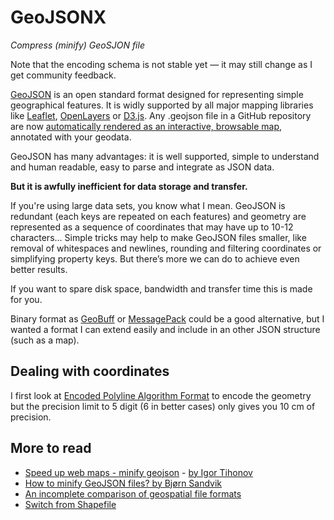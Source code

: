 # GeoJSONX
*Compress (minify) GeoSJON file*

Note that the encoding schema is not stable yet — it may still change as I get community feedback.

[GeoJSON](https://en.wikipedia.org/wiki/GeoJSON) is an open standard format designed for representing simple geographical features. It is widly supported by all major mapping libraries like [Leaflet](https://leafletjs.com/),  [OpenLayers](https://openlayers.org/) or [D3.js](https://d3js.org/).
Any .geojson file in a GitHub repository are now [automatically rendered as an interactive, browsable map](https://github.blog/2013-06-13-there-s-a-map-for-that/), annotated with your geodata.

GeoJSON has many advantages: it is well supported, simple to understand and human readable, easy to parse and integrate as JSON data. 

**But it is awfully inefficient for data storage and transfer.**

If you're using large data sets, you know what I mean. GeoJSON is redundant (each keys are repeated on each features) and geometry are represented as a sequence of coordinates that may have up to 10-12 characters...
Simple tricks may help to make GeoJSON files smaller, like removal of whitespaces and newlines, rounding and filtering coordinates or simplifying property keys. But there’s more we can do to achieve even better results.

If you want to spare disk space, bandwidth and transfer time this is made for you.

Binary format as [GeoBuff](https://github.com/mapbox/geobuf) or [MessagePack](https://github.com/msgpack/msgpack-javascript) could be a good alternative, but I wanted a format I can extend easily and include in an other JSON structure (such as a map). 

## Dealing with coordinates

I first look at [Encoded Polyline Algorithm Format](https://developers.google.com/maps/documentation/utilities/polylinealgorithm) to encode the geometry but the precision limit to 5 digit (6 in better cases) only gives you 10 cm of precision.


## More to read
* [Speed up web maps - minify geojson](http://igortihonov.com/2014/11/12/speedup-web-maps-minify-geojson/) - [by Igor Tihonov](https://github.com/igorti/geojson-minifier)
* [How to minify GeoJSON files? by Bjørn Sandvik](https://blog.mastermaps.com/2012/11/how-to-minify-geojson-files.html)
* [An incomplete comparison of geospatial file formats](https://medium.com/@diogok/an-incomplete-comparison-of-geospatial-file-formats-bd6c870793e1)
* [Switch from Shapefile](http://switchfromshapefile.org/)
